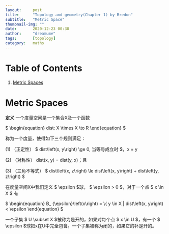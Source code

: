 ```yaml
---
layout:     post
title:      "Topology and geometry(Chapter 1) by Bredon"
subtitle:   "Metric Space"
thumbnail-img: ""
date:       2020-12-23 00:30
author:     "dreamume"
tags: 		[topology]
category:   maths
---
```

<head>
    <script src="https://cdn.mathjax.org/mathjax/latest/MathJax.js?config=TeX-AMS-MML_HTMLorMML" type="text/javascript"></script>
    <script type="text/x-mathjax-config">
        MathJax.Hub.Config({
            tex2jax: {
            skipTags: ['script', 'noscript', 'style', 'textarea', 'pre'],
            inlineMath: [['$','$']]
            }
        });
    </script>
</head>

# Table of Contents

1.  [Metric Spaces](#orgaa3831e)


<a id="orgaa3831e"></a>

# Metric Spaces

**定义** 一个度量空间是一个集合X及一个函数

$ \\begin{equation} dist: X \\times X \\to R \\end{equation} $

称为一个度量，使得如下三个规则满足：

(1) （正定性） $ dist\\left(x, y\\right) \\ge 0, 当等号成立时 $，x = y

(2) （对称性） dist(x, y) = dist(y, x)；且

(3) （三角不等式） $ dist\\left(x, z\\right) \\le dist\\left(x, y\\right) + dist\\left(y, z\\right) $

在度量空间X中我们定义 $ \\epsilon $球， $ \\epsilon > 0 $，对于一个点 $ x \\in X $ 有

$ \\begin{equation} B_ {\\epsilon}\\left(x\\right) = \\{ y \\in X \| dist\\left(x, y\\right) < \\epsilon \\end{equation} $

一个子集 $ U \\subset X $被称为是开的，如果对每个点 $ x \\in U $，有一个 $ \\epsilon $球把x在U中完全包含。一个子集被称为闭的，如果它的补是开的。
